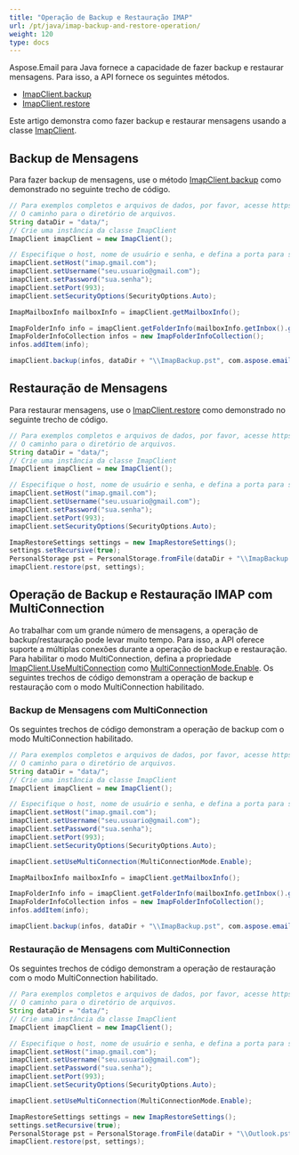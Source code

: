 ```yaml
---
title: "Operação de Backup e Restauração IMAP"
url: /pt/java/imap-backup-and-restore-operation/
weight: 120
type: docs
---
```


Aspose.Email para Java fornece a capacidade de fazer backup e restaurar mensagens. Para isso, a API fornece os seguintes métodos.

- [ImapClient.backup](https://reference.aspose.com/email/java/com.aspose.email/imapclient/#backup-com.aspose.email.IConnection-com.aspose.email.ImapFolderInfoCollection-java.io.OutputStream-com.aspose.email.BackupSettings-)
- [ImapClient.restore](https://reference.aspose.com/email/java/com.aspose.email/imapclient/#restore-com.aspose.email.PersonalStorage-com.aspose.email.ImapRestoreSettings-)

Este artigo demonstra como fazer backup e restaurar mensagens usando a classe [ImapClient](https://reference.aspose.com/email/java/com.aspose.email/imapclient/).

## **Backup de Mensagens**

Para fazer backup de mensagens, use o método [ImapClient.backup](https://reference.aspose.com/email/java/com.aspose.email/imapclient/#backup-com.aspose.email.ImapFolderInfoCollection-java.lang.String-com.aspose.email.BackupSettings-) como demonstrado no seguinte trecho de código.

~~~Java
// Para exemplos completos e arquivos de dados, por favor, acesse https://github.com/aspose-email/Aspose.Email-for-Java
// O caminho para o diretório de arquivos.
String dataDir = "data/";
// Crie uma instância da classe ImapClient
ImapClient imapClient = new ImapClient();

// Especifique o host, nome de usuário e senha, e defina a porta para seu cliente
imapClient.setHost("imap.gmail.com");
imapClient.setUsername("seu.usuario@gmail.com");
imapClient.setPassword("sua.senha");
imapClient.setPort(993);
imapClient.setSecurityOptions(SecurityOptions.Auto);

ImapMailboxInfo mailboxInfo = imapClient.getMailboxInfo();

ImapFolderInfo info = imapClient.getFolderInfo(mailboxInfo.getInbox().getName());
ImapFolderInfoCollection infos = new ImapFolderInfoCollection();
infos.addItem(info);

imapClient.backup(infos, dataDir + "\\ImapBackup.pst", com.aspose.email.BackupSettings.to_BackupSettings(BackupOptions.Recursive));
~~~

## **Restauração de Mensagens**

Para restaurar mensagens, use o [ImapClient.restore](https://reference.aspose.com/email/java/com.aspose.email/imapclient/#restore-com.aspose.email.PersonalStorage-com.aspose.email.ImapRestoreSettings-) como demonstrado no seguinte trecho de código.

~~~Java
// Para exemplos completos e arquivos de dados, por favor, acesse https://github.com/aspose-email/Aspose.Email-for-Java
// O caminho para o diretório de arquivos.
String dataDir = "data/";
// Crie uma instância da classe ImapClient
ImapClient imapClient = new ImapClient();

// Especifique o host, nome de usuário e senha, e defina a porta para seu cliente
imapClient.setHost("imap.gmail.com");
imapClient.setUsername("seu.usuario@gmail.com");
imapClient.setPassword("sua.senha");
imapClient.setPort(993);
imapClient.setSecurityOptions(SecurityOptions.Auto);

ImapRestoreSettings settings = new ImapRestoreSettings();
settings.setRecursive(true);
PersonalStorage pst = PersonalStorage.fromFile(dataDir + "\\ImapBackup.pst");
imapClient.restore(pst, settings);
~~~

## **Operação de Backup e Restauração IMAP com MultiConnection**

Ao trabalhar com um grande número de mensagens, a operação de backup/restauração pode levar muito tempo. Para isso, a API oferece suporte a múltiplas conexões durante a operação de backup e restauração. Para habilitar o modo MultiConnection, defina a propriedade [ImapClient.UseMultiConnection](https://reference.aspose.com/email/java/com.aspose.email/imapclient/#setUseMultiConnection-int-) como [MultiConnectionMode.Enable](https://reference.aspose.com/email/java/com.aspose.email/multiconnectionmode/#Enable). Os seguintes trechos de código demonstram a operação de backup e restauração com o modo MultiConnection habilitado.

### **Backup de Mensagens com MultiConnection**

Os seguintes trechos de código demonstram a operação de backup com o modo MultiConnection habilitado.

~~~Java
// Para exemplos completos e arquivos de dados, por favor, acesse https://github.com/aspose-email/Aspose.Email-for-Java
// O caminho para o diretório de arquivos.
String dataDir = "data/";
// Crie uma instância da classe ImapClient
ImapClient imapClient = new ImapClient();

// Especifique o host, nome de usuário e senha, e defina a porta para seu cliente
imapClient.setHost("imap.gmail.com");
imapClient.setUsername("seu.usuario@gmail.com");
imapClient.setPassword("sua.senha");
imapClient.setPort(993);
imapClient.setSecurityOptions(SecurityOptions.Auto);

imapClient.setUseMultiConnection(MultiConnectionMode.Enable);

ImapMailboxInfo mailboxInfo = imapClient.getMailboxInfo();

ImapFolderInfo info = imapClient.getFolderInfo(mailboxInfo.getInbox().getName());
ImapFolderInfoCollection infos = new ImapFolderInfoCollection();
infos.addItem(info);

imapClient.backup(infos, dataDir + "\\ImapBackup.pst", com.aspose.email.BackupSettings.to_BackupSettings(BackupOptions.Recursive));
~~~ 

### **Restauração de Mensagens com MultiConnection**

Os seguintes trechos de código demonstram a operação de restauração com o modo MultiConnection habilitado.

~~~Java
// Para exemplos completos e arquivos de dados, por favor, acesse https://github.com/aspose-email/Aspose.Email-for-Java
// O caminho para o diretório de arquivos.
String dataDir = "data/";
// Crie uma instância da classe ImapClient
ImapClient imapClient = new ImapClient();

// Especifique o host, nome de usuário e senha, e defina a porta para seu cliente
imapClient.setHost("imap.gmail.com");
imapClient.setUsername("seu.usuario@gmail.com");
imapClient.setPassword("sua.senha");
imapClient.setPort(993);
imapClient.setSecurityOptions(SecurityOptions.Auto);

imapClient.setUseMultiConnection(MultiConnectionMode.Enable);

ImapRestoreSettings settings = new ImapRestoreSettings();
settings.setRecursive(true);
PersonalStorage pst = PersonalStorage.fromFile(dataDir + "\\Outlook.pst");
imapClient.restore(pst, settings);
~~~